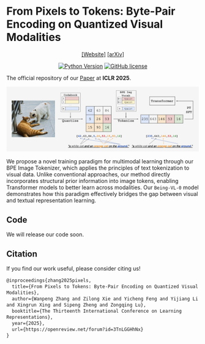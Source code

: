 # From Pixels to Tokens: Byte-Pair Encoding on Quantized Visual Modalities

<div align="center">

[[Website]](https://github.com/BeingBeyond/being-vl-0)
[[arXiv]](https://arxiv.org/abs/2410.02155)

[![Python Version](https://img.shields.io/badge/Python-3.10-blue.svg)]()
[![GitHub license](https://img.shields.io/badge/MIT-blue)]()

</div>

The official repository of our [Paper](https://openreview.net/pdf?id=3TnLGGHhNx) at **ICLR 2025**.

![](docs/images/being-vl-0-intro.png)

We propose a novel training paradigm for multimodal learning through our BPE Image Tokenizer, which applies the principles of text tokenization to visual data. Unlike conventional approaches, our method directly incorporates structural prior information into image tokens, enabling Transformer models to better learn across modalities. Our `Being-VL-0` model demonstrates how this paradigm effectively bridges the gap between visual and textual representation learning.


## Code
We will release our code soon.

## Citation
If you find our work useful, please consider citing us!
```
@inproceedings{zhang2025pixels,
  title={From Pixels to Tokens: Byte-Pair Encoding on Quantized Visual Modalities},
  author={Wanpeng Zhang and Zilong Xie and Yicheng Feng and Yijiang Li and Xingrun Xing and Sipeng Zheng and Zongqing Lu},
  booktitle={The Thirteenth International Conference on Learning Representations},
  year={2025},
  url={https://openreview.net/forum?id=3TnLGGHhNx}
}
```